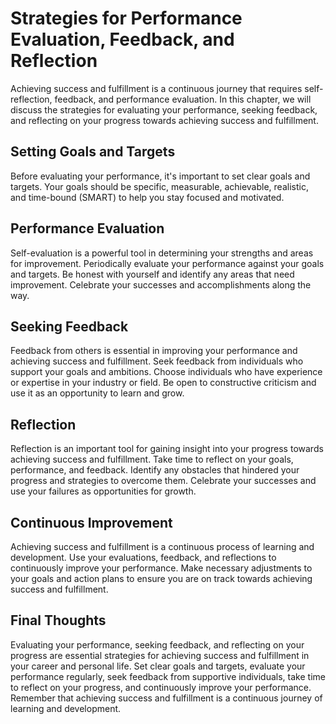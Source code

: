 Strategies for Performance Evaluation, Feedback, and Reflection
=============================================================================================================

Achieving success and fulfillment is a continuous journey that requires self-reflection, feedback, and performance evaluation. In this chapter, we will discuss the strategies for evaluating your performance, seeking feedback, and reflecting on your progress towards achieving success and fulfillment.

Setting Goals and Targets
-------------------------

Before evaluating your performance, it's important to set clear goals and targets. Your goals should be specific, measurable, achievable, realistic, and time-bound (SMART) to help you stay focused and motivated.

Performance Evaluation
----------------------

Self-evaluation is a powerful tool in determining your strengths and areas for improvement. Periodically evaluate your performance against your goals and targets. Be honest with yourself and identify any areas that need improvement. Celebrate your successes and accomplishments along the way.

Seeking Feedback
----------------

Feedback from others is essential in improving your performance and achieving success and fulfillment. Seek feedback from individuals who support your goals and ambitions. Choose individuals who have experience or expertise in your industry or field. Be open to constructive criticism and use it as an opportunity to learn and grow.

Reflection
----------

Reflection is an important tool for gaining insight into your progress towards achieving success and fulfillment. Take time to reflect on your goals, performance, and feedback. Identify any obstacles that hindered your progress and strategies to overcome them. Celebrate your successes and use your failures as opportunities for growth.

Continuous Improvement
----------------------

Achieving success and fulfillment is a continuous process of learning and development. Use your evaluations, feedback, and reflections to continuously improve your performance. Make necessary adjustments to your goals and action plans to ensure you are on track towards achieving success and fulfillment.

Final Thoughts
--------------

Evaluating your performance, seeking feedback, and reflecting on your progress are essential strategies for achieving success and fulfillment in your career and personal life. Set clear goals and targets, evaluate your performance regularly, seek feedback from supportive individuals, take time to reflect on your progress, and continuously improve your performance. Remember that achieving success and fulfillment is a continuous journey of learning and development.
